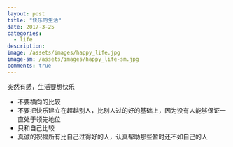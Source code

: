 ```yaml
---
layout: post
title: "快乐的生活"
date: 2017-3-25
categories:
  - life
description: 
image: /assets/images/happy_life.jpg
image-sm: /assets/images/happy_life-sm.jpg
comments: true
---
```


突然有感，生活要想快乐

* 不要横向的比较
* 不要把快乐建立在超越别人，比别人过的好的基础上，因为没有人能够保证一直处于领先地位
* 只和自己比较
* 真诚的祝福所有比自己过得好的人，认真帮助那些暂时还不如自己的人

